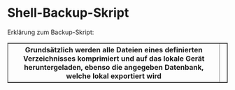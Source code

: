 
<html lang="de">
  <head>
    <meta charset="utf-8">
    <meta name="viewport" content="width=device-width, initial-scale=1.0">
  </head>
  <body>
   <h1>Shell-Backup-Skript</h1>
    <p>Erklärung zum Backup-Skript:</p> 
	<table Border="1">
	<tr><th>Grundsätzlich werden  alle Dateien eines definierten Verzeichnisses komprimiert und auf das lokale Gerät heruntergeladen, ebenso die angegeben Datenbank, welche lokal exportiert wird</th><th></th><tr>


